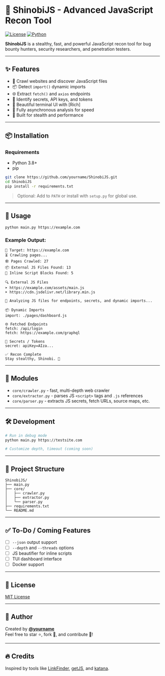 # 🥷 ShinobiJS - Advanced JavaScript Recon Tool

[![License](https://img.shields.io/badge/license-MIT-blue.svg)](LICENSE)
[![Python](https://img.shields.io/badge/python-3.8%2B-blue.svg)](https://www.python.org/downloads/)

**ShinobiJS** is a stealthy, fast, and powerful JavaScript recon tool for bug bounty hunters, security researchers, and penetration testers.

---

## ✨ Features

- 🔎 Crawl websites and discover JavaScript files
- 📦 Detect `import()` dynamic imports
- 🌐 Extract `fetch()` and `axios` endpoints
- 🔑 Identify secrets, API keys, and tokens
- 🧠 Beautiful terminal UI with [Rich]
- 🚀 Fully asynchronous analysis for speed
- 🥷 Built for stealth and performance

---

## 📦 Installation

### Requirements

- Python 3.8+
- pip

```bash
git clone https://github.com/yourname/ShinobiJS.git
cd ShinobiJS
pip install -r requirements.txt
```

> Optional: Add to `PATH` or install with `setup.py` for global use.

---

## 🚀 Usage

```bash
python main.py https://example.com
```

### Example Output:

```
🔗 Target: https://example.com
⏳ Crawling pages...
🕸️ Pages Crawled: 27
📦 External JS Files Found: 13
🧠 Inline Script Blocks Found: 5

🔍 External JS Files
➤ https://example.com/assets/main.js
➤ https://cdn.jsdelivr.net/library.min.js

🔬 Analyzing JS files for endpoints, secrets, and dynamic imports...

📦 Dynamic Imports
import: ./pages/dashboard.js

🌐 Fetched Endpoints
fetch: /api/login
fetch: https://example.com/graphql

🔑 Secrets / Tokens
secret: apiKey=AIza...

✅ Recon Complete
Stay stealthy, Shinobi. 🥷
```

---

## 🧠 Modules

- `core/crawler.py` - fast, multi-depth web crawler
- `core/extractor.py` - parses JS `<script>` tags and `.js` references
- `core/parser.py` - extracts JS secrets, fetch URLs, source maps, etc.

---

## 🛠 Development

```bash
# Run in debug mode
python main.py https://testsite.com

# Customize depth, timeout (coming soon)
```

---

## 📁 Project Structure

```
ShinobiJS/
├── main.py
├── core/
│   ├── crawler.py
│   ├── extractor.py
│   └── parser.py
├── requirements.txt
└── README.md
```

---

## ✅ To-Do / Coming Features

- [ ] `--json` output support
- [ ] `--depth` and `--threads` options
- [ ] JS beautifier for inline scripts
- [ ] TUI dashboard interface
- [ ] Docker support

---

## 📜 License

[MIT License](LICENSE)

---

## 💬 Author

Created by **[@yourname](https://github.com/yourname)**  
Feel free to star ⭐, fork 🍴, and contribute 🔧!

---

## 🔥 Credits

Inspired by tools like [LinkFinder](https://github.com/GerbenJavado/LinkFinder), [getJS](https://github.com/003random/getJS), and [katana](https://github.com/projectdiscovery/katana).